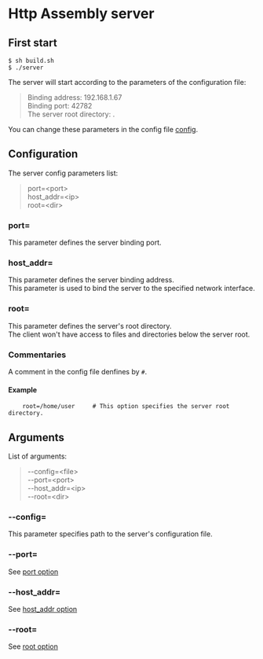 # Http Assembly server

## First start

```console
$ sh build.sh
$ ./server
```

The server will start according to the parameters of the configuration file:

> Binding address: 192.168.1.67\
> Binding port: 42782\
> The server root directory: .

You can change these parameters in the config file [config](./config).

## Configuration

The server config parameters list:
> port=\<port>\
> host_addr=\<ip>\
> root=\<dir>

### port=

This parameter defines the server binding port.

### host_addr=

This parameter defines the server binding address.\
This parameter is used to bind the server to the specified network interface.

### root=

This parameter defines the server's root directory.\
The client won't have access to files and directories below the server root.

### Commentaries

A comment in the config file denfines by `#`.

#### Example
```
    root=/home/user     # This option specifies the server root directory.
```
## Arguments

List of arguments:
> --config=\<file>\
> --port=\<port>\
> --host_addr=\<ip>\
> --root=\<dir>

### --config=

This parameter specifies path to the server's configuration file.

### --port=

See [port option](#port)

### --host_addr=

See [host_addr option](#host_addr)

### --root=

See [root option](#root)
